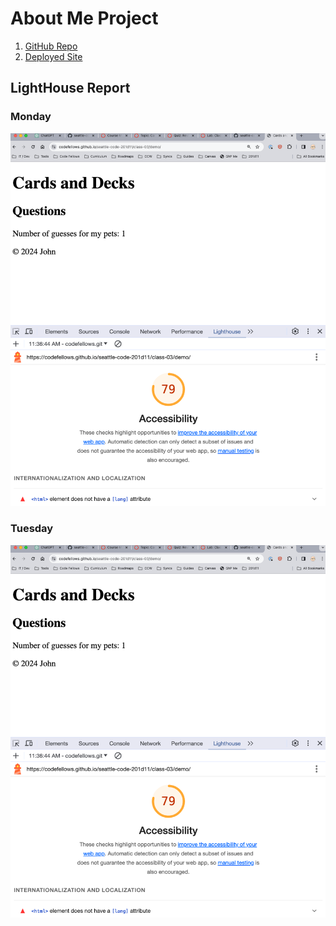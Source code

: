 # About Me Project

1. [GitHub Repo](https://github.com/codefellows/seattle-code-201d11/tree/main/class-03/demo)
2. [Deployed Site](https://codefellows.github.io/seattle-code-201d11/class-03/demo/)

## LightHouse Report

### Monday
![Lighthouse](./lighthouse-report.png)

### Tuesday
![Lighthouse](./lighthouse-report.png)
